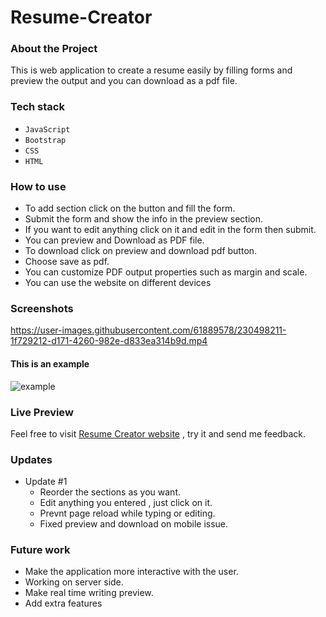 # Resume-Creator
### About the Project
This is web application to create a resume easily by filling forms and preview the output and you can download as a pdf file.
### Tech stack
- `JavaScript`
- `Bootstrap`
- `CSS`
- `HTML`

### How to use
- To add section click on the button and fill the form.
- Submit the form and show the info in the preview section.
- If you want to edit anything click on it and edit in the form then submit.
- You can preview and Download as PDF file.
- To download click on preview and download pdf button.
- Choose save as pdf.
- You can customize PDF output properties such as margin and scale.
- You can use the website on different devices

### Screenshots


https://user-images.githubusercontent.com/61889578/230498211-1f729212-d171-4260-982e-d833ea314b9d.mp4

#### This is an example 
![example](https://user-images.githubusercontent.com/61889578/230504183-5ebff639-1244-4a88-a631-dfac715c959d.jpg)


### Live Preview
Feel free to visit [Resume Creator website](https://thisismylivewebsitedemo.on.drv.tw/resumecreator/) , try it and send me feedback. 

### Updates
- Update #1
  - Reorder the sections as you want.
  - Edit anything you entered , just click on it. 
  - Prevnt page reload while typing or editing.
  - Fixed preview and download on mobile issue.
### Future work
- Make the application more interactive with the user.
- Working on server side.
- Make real time writing preview.
- Add extra features



